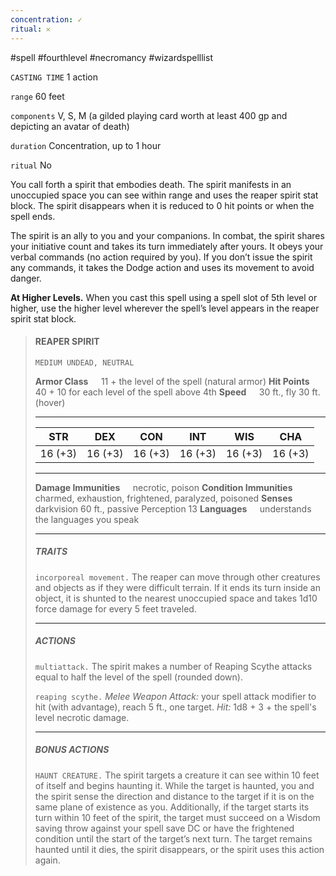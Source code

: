 ```yaml
---
concentration: ✓
ritual: 𐄂
---
```

#spell #fourthlevel #necromancy #wizardspelllist

`CASTING TIME`
1 action

`range`
60 feet

`components`
V, S, M (a gilded playing card worth at least 400 gp and depicting an avatar of death)

`duration`
Concentration, up to 1 hour

`ritual`
No

You call forth a spirit that embodies death. The spirit manifests in an unoccupied space you can see within range and uses the reaper spirit stat block. The spirit disappears when it is reduced to 0 hit points or when the spell ends.

The spirit is an ally to you and your companions. In combat, the spirit shares your initiative count and takes its turn immediately after yours. It obeys your verbal commands (no action required by you). If you don’t issue the spirit any commands, it takes the Dodge action and uses its movement to avoid danger.

**At Higher Levels.** When you cast this spell using a spell slot of 5th level or higher, use the higher level wherever the spell’s level appears in the reaper spirit stat block.

> #### REAPER SPIRIT
> `MEDIUM UNDEAD, NEUTRAL`
> 
> **Armor Class**$\quad$ 11 + the level of the spell (natural armor)
> **Hit Points**$\quad$ 40 + 10 for each level of the spell above 4th
> **Speed**$\quad$ 30 ft., fly 30 ft. (hover)
> <hr>
> 
> | **STR** | **DEX** | **CON** | **INT** | **WIS** | **CHA** |
> | :---: | :---: | :---: | :---: | :---: | :---: |
> | 16 (+3) | 16 (+3) | 16 (+3) | 16 (+3) | 16 (+3) | 16 (+3) |
> 
> <hr>
> 
> **Damage Immunities**$\quad$ necrotic, poison
> **Condition Immunities**$\quad$ charmed, exhaustion, frightened, paralyzed, poisoned
> **Senses**$\quad$ darkvision 60 ft., passive Perception 13
> **Languages**$\quad$ understands the languages you speak
> 
> <hr>
> 
> ##### TRAITS
> `incorporeal movement.` The reaper can move through other creatures and objects as if they were difficult terrain. If it ends its turn inside an object, it is shunted to the nearest unoccupied space and takes 1d10 force damage for every 5 feet traveled.
> <hr>
> 
> ##### ACTIONS
> `multiattack.` The spirit makes a number of Reaping Scythe attacks equal to half the level of the spell (rounded down).
> 
> `reaping scythe.` *Melee Weapon Attack:* your spell attack modifier to hit (with advantage), reach 5 ft., one target. *Hit:* 1d8 + 3 + the spell's level necrotic damage.
> 
> <hr>
> 
> ##### BONUS ACTIONS
> `HAUNT CREATURE.` The spirit targets a creature it can see within 10 feet of itself and begins haunting it. While the target is haunted, you and the spirit sense the direction and distance to the target if it is on the same plane of existence as you. Additionally, if the target starts its turn within 10 feet of the spirit, the target must succeed on a Wisdom saving throw against your spell save DC or have the frightened condition until the start of the target’s next turn. The target remains haunted until it dies, the spirit disappears, or the spirit uses this action again.